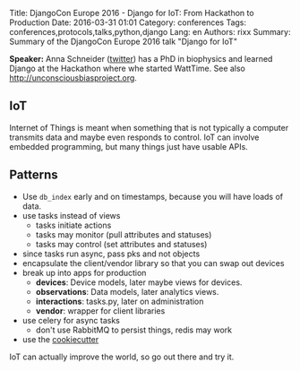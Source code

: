 Title: DjangoCon Europe 2016 - Django for IoT: From Hackathon to Production
Date:   2016-03-31 01:01
Category: conferences
Tags: conferences,protocols,talks,python,django
Lang: en
Authors: rixx
Summary: Summary of the DjangoCon Europe 2016 talk "Django for IoT"

**Speaker:** Anna Schneider ([twitter](https://github.com/windupanna)) has a PhD in biophysics and learned Django at the
Hackathon where whe started WattTime. See also http://unconsciousbiasproject.org.

## IoT

Internet of Things is meant when something that is not typically a computer transmits data and maybe even responds to
control. IoT can involve embedded programming, but many things just have usable APIs.

## Patterns

 - Use `db_index` early and on timestamps, because you will have loads of data.
 - use tasks instead of views
    - tasks initiate actions
    - tasks may monitor (pull attributes and statuses)
    - tasks may control (set attributes and statuses)
 - since tasks run async, pass pks and not objects
 - encapsulate the client/vendor library so that you can swap out devices
 - break up into apps for production
    - **devices**: Device models, later maybe views for devices.
    - **observations**: Data models, later analytics views.
    - **interactions**: tasks.py, later on administration
    - **vendor**: wrapper for client libraries
 - use celery for async tasks
    - don't use RabbitMQ to persist things, redis may work
 - use the [cookiecutter](https://github.com/aschn/cookieutter-django-iot)

IoT can actually improve the world, so go out there and try it.
